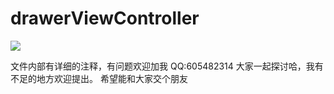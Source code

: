# drawerViewController

![](http://7xpeqq.com1.z0.glb.clouddn.com/DrawerViewController.gif)

文件内部有详细的注释，有问题欢迎加我 QQ:605482314
大家一起探讨哈，我有不足的地方欢迎提出。
希望能和大家交个朋友




